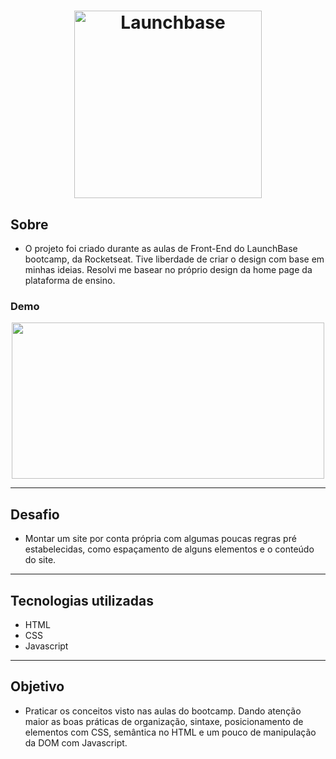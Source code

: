 <h1 align="center">
    <img alt="Launchbase" src="https://storage.googleapis.com/golden-wind/bootcamp-launchbase/logo.png" width="300px" />
</h1>

## Sobre

- O projeto foi criado durante as aulas de Front-End do LaunchBase bootcamp, da Rocketseat. Tive liberdade de criar o design com base em minhas ideias. 
Resolvi me basear no próprio design da home page da plataforma de ensino.

### Demo
<p align="center">
<img src="public/readmefiles/desafiofrontend.gif" width="500" height="250">
</p>

---
## Desafio

- Montar um site por conta própria com algumas poucas regras pré estabelecidas, como espaçamento de alguns elementos e o conteúdo do site.

---

## Tecnologias utilizadas
- HTML
- CSS
- Javascript

---
## Objetivo

- Praticar os conceitos visto nas aulas do bootcamp. Dando atenção
maior as boas práticas de organização, sintaxe, posicionamento de 
elementos com CSS, semântica no HTML e um pouco de manipulação
da DOM com Javascript. 


